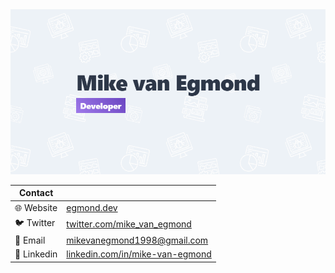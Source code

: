 <a href="https://egmond.dev/en">
    <img src="https://raw.githubusercontent.com/MikevanEgmond1998/MikevanEgmond1998/master/Banner%20Mike%20van%20Egmond.png" title="Mike van Egmond" alt="Banner"/>
</a>

| Contact |  |
|--|--|
| 🌐 Website | [egmond.dev](https://egmond.dev/?utm_source=GitHub) |
| 🐦 Twitter | [twitter.com/mike_van_egmond](https://twitter.com/mike_van_egmond) |
| 📧 Email | mikevanegmond1998@gmail.com |
| 💼 Linkedin | [linkedin.com/in/mike-van-egmond](https://www.linkedin.com/in/mike-van-egmond/) |
